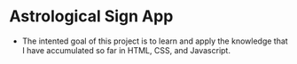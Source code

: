 # Astrological Sign App

- The intented goal of this project is to learn and apply the knowledge that I have accumulated so far in HTML, CSS, and Javascript.
